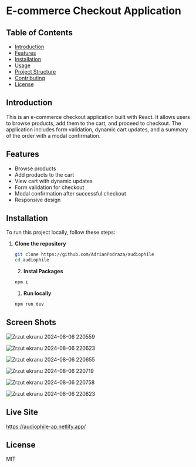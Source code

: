 # E-commerce Checkout Application

## Table of Contents

- [Introduction](#introduction)
- [Features](#features)
- [Installation](#installation)
- [Usage](#usage)
- [Project Structure](#project-structure)
- [Contributing](#contributing)
- [License](#license)

## Introduction

This is an e-commerce checkout application built with React. It allows users to browse products, add them to the cart, and proceed to checkout. The application includes form validation, dynamic cart updates, and a summary of the order with a modal confirmation.

## Features

- Browse products
- Add products to the cart
- View cart with dynamic updates
- Form validation for checkout
- Modal confirmation after successful checkout
- Responsive design

## Installation

To run this project locally, follow these steps:

1. **Clone the repository**
   ```bash
   git clone https://github.com/AdrianPodraza/audiophile
   cd audiophile
   ```
   2. **Instal Packages**
   ```bash
   npm i
   ```
   1. **Run locally**
   ```bash
   npm run dev
   ```

## Screen Shots

![Zrzut ekranu 2024-08-06 220559](https://github.com/user-attachments/assets/98099573-36fe-45f1-9506-ba7336a33045)


![Zrzut ekranu 2024-08-06 220623](https://github.com/user-attachments/assets/246454e0-9071-4f2c-8c7d-011807ebe1dc)


![Zrzut ekranu 2024-08-06 220655](https://github.com/user-attachments/assets/6ff1e2fe-9078-4c43-bf85-8b2699ba64f5)


![Zrzut ekranu 2024-08-06 220719](https://github.com/user-attachments/assets/d110f6aa-4900-4c76-83db-83fc3f42833d)


![Zrzut ekranu 2024-08-06 220758](https://github.com/user-attachments/assets/7b856c75-f489-4f57-9ebf-f35b9d627b2f)


![Zrzut ekranu 2024-08-06 220823](https://github.com/user-attachments/assets/093b7142-af19-4c70-adab-27e91fe8a542)





## Live Site
 https://audiophile-ap.netlify.app/

## License

MIT
